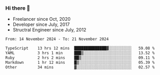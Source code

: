### Hi there 👋

- Freelancer since Oct, 2020
- Developer since July, 2017
- Structral Engineer since July, 2012

<!--START_SECTION:waka-->

```txt
From: 14 November 2024 - To: 21 November 2024

TypeScript    13 hrs 12 mins  ██████████████▓░░░░░░░░░░   59.08 %
YAML          3 hrs 1 min     ███▒░░░░░░░░░░░░░░░░░░░░░   13.52 %
Ruby          2 hrs 2 mins    ██▒░░░░░░░░░░░░░░░░░░░░░░   09.11 %
Markdown      1 hr 12 mins    █▒░░░░░░░░░░░░░░░░░░░░░░░   05.39 %
Other         34 mins         ▓░░░░░░░░░░░░░░░░░░░░░░░░   02.57 %
```

<!--END_SECTION:waka-->
